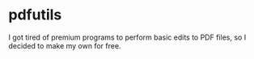 # pdfutils
I got tired of premium programs to perform basic edits to PDF files, so I decided to make my own for free.
